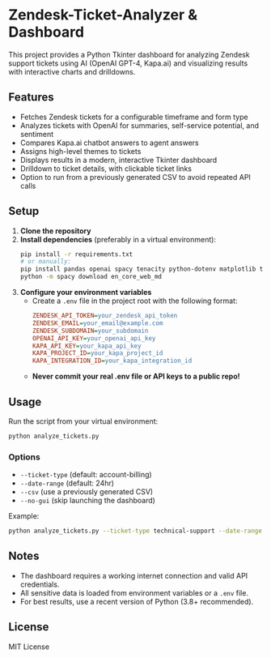 # Zendesk-Ticket-Analyzer & Dashboard

This project provides a Python Tkinter dashboard for analyzing Zendesk support tickets using AI (OpenAI GPT-4, Kapa.ai) and visualizing results with interactive charts and drilldowns.

## Features
- Fetches Zendesk tickets for a configurable timeframe and form type
- Analyzes tickets with OpenAI for summaries, self-service potential, and sentiment
- Compares Kapa.ai chatbot answers to agent answers
- Assigns high-level themes to tickets
- Displays results in a modern, interactive Tkinter dashboard
- Drilldown to ticket details, with clickable ticket links
- Option to run from a previously generated CSV to avoid repeated API calls

## Setup
1. **Clone the repository**
2. **Install dependencies** (preferably in a virtual environment):
   ```bash
   pip install -r requirements.txt
   # or manually:
   pip install pandas openai spacy tenacity python-dotenv matplotlib tqdm
   python -m spacy download en_core_web_md
   ```
3. **Configure your environment variables**
   - Create a `.env` file in the project root with the following format:
     ```ini
     ZENDESK_API_TOKEN=your_zendesk_api_token
     ZENDESK_EMAIL=your_email@example.com
     ZENDESK_SUBDOMAIN=your_subdomain
     OPENAI_API_KEY=your_openai_api_key
     KAPA_API_KEY=your_kapa_api_key
     KAPA_PROJECT_ID=your_kapa_project_id
     KAPA_INTEGRATION_ID=your_kapa_integration_id
     ```
   - **Never commit your real .env file or API keys to a public repo!**

## Usage
Run the script from your virtual environment:
```bash
python analyze_tickets.py
```

### Options
- `--ticket-type` (default: account-billing)
- `--date-range` (default: 24hr)
- `--csv` (use a previously generated CSV)
- `--no-gui` (skip launching the dashboard)

Example:
```bash
python analyze_tickets.py --ticket-type technical-support --date-range last-week
```

## Notes
- The dashboard requires a working internet connection and valid API credentials.
- All sensitive data is loaded from environment variables or a `.env` file.
- For best results, use a recent version of Python (3.8+ recommended).

## License
MIT License 
